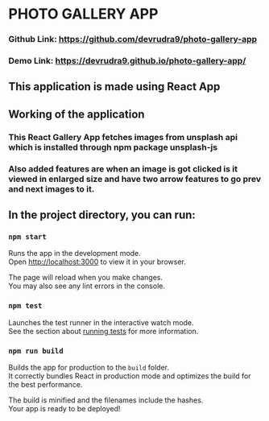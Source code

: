 # PHOTO GALLERY APP

### Github Link: <a>https://github.com/devrudra9/photo-gallery-app</a>
### Demo Link: <a>https://devrudra9.github.io/photo-gallery-app/</a>

<h2> This application is made using React App </h2>

<h2> Working of the application </h2>

### This React Gallery App fetches images from unsplash api which is installed through npm package unsplash-js
### Also added features are when an image is got clicked is it viewed in enlarged size and have two arrow features to go prev and next images to it.

## In the project directory, you can run: 

### `npm start`

Runs the app in the development mode.\
Open [http://localhost:3000](http://localhost:3000) to view it in your browser.

The page will reload when you make changes.\
You may also see any lint errors in the console.

### `npm test`

Launches the test runner in the interactive watch mode.\
See the section about [running tests](https://facebook.github.io/create-react-app/docs/running-tests) for more information.

### `npm run build`

Builds the app for production to the `build` folder.\
It correctly bundles React in production mode and optimizes the build for the best performance.

The build is minified and the filenames include the hashes.\
Your app is ready to be deployed!




